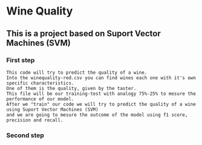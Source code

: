 # Wine Quality

## This is a project based on Suport Vector Machines (SVM)

### First step
```
This code will try to predict the quality of a wine.
Into the winequality-red.csv you can find wines each one with it's own specific characteristics.
One of them is the quality, given by the taster.
This file will be our training-test with analogy 75%-25% to mesure the performance of our model.
After we "train" our code we will try to predict the quality of a wine using Suport Vector Machines (SVM)
and we are going to mesure the outcome of the model using f1 score, precision and recall.
```

### Second step
```

```
